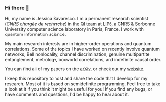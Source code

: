 ### Hi there 👋

Hi, my name is Jessica Bavaresco. I'm a permanent research scientist (<em>CNRS chargée de recherche</em>) in the <a href='https://qi.lip6.fr'>QI team</a> at <a href='https://www.lip6.fr/jessica.bavaresco'>LIP6,</a> a CNRS & Sorbonne University computer science laboratory in Paris, France. I work with quantum information science.

My main research interests are in higher-order operations and quantum correlations. Some of the topics I have worked on recently involve quantum networks, Bell nonlocality, channel discrimination, genuine multipartite entanglement, metrology, boxworld correlations, and indefinite causal order.

You can find all of my papers on the [arXiv](http://arxiv.org/a/bavaresco_j_1), or check out my [website](https://jessicabavaresco.github.io).

I keep this repository to host and share the code that I develop for my research. Most of it is based on semidefinite programming. Feel free to take a look at it if you think it might be useful for you! If you find any bugs, or have comments and questions, I'd be happy to hear about it. 

<!--
**jessicabavaresco/jessicabavaresco** is a ✨ _special_ ✨ repository because its `README.md` (this file) appears on your GitHub profile.

Here are some ideas to get you started:

- 🔭 I’m currently working on ...
- 🌱 I’m currently learning ...
- 👯 I’m looking to collaborate on ...
- 🤔 I’m looking for help with ...
- 💬 Ask me about ...
- 📫 How to reach me: ...
- 😄 Pronouns: ...
- ⚡ Fun fact: ...
-->
